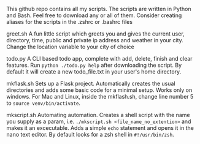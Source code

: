 This github repo contains all my scripts. The scripts are written in Python and Bash. Feel free to download any or all of them. Consider creating aliases for the scripts in the .zshrc or .bashrc files

greet.sh
A fun little script which greets you and gives the current user, directory, time, public and private ip address and weather in your city. Change the location variable to your city of choice

todo.py
A CLI based todo app, complete with add, delete, finish and clear features. Run ```python ./todo.py help``` after downloading the script. By default it will create a new todo_file.txt in your user's home directory.

mkflask.sh
Sets up a Flask project. Automatically creates the usual directories and adds some basic code for a minimal setup. Works only on windows. For Mac and Linux, inside the mkflash.sh, change line number 5 to ```source venv/bin/activate```.

mkscript.sh
Automating automation. Creates a shell script with the name you supply as a param, i.e. ```./mkscript.sh <file_name_no_extention>``` and makes it an excecutable. Adds a simple ```echo``` statement and opens it in the nano text editor. By default looks for a zsh shell in ```#!/usr/bin/zsh```.
